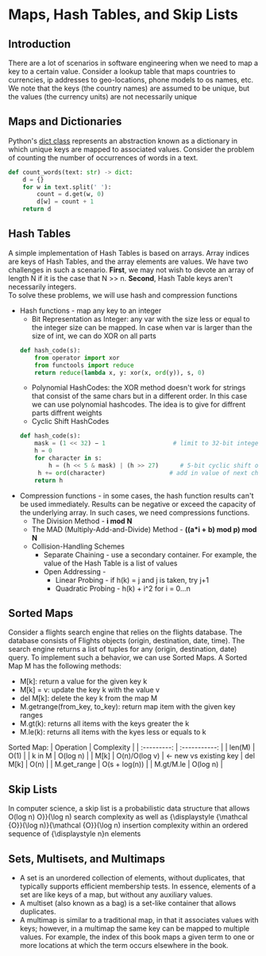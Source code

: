 # Maps, Hash Tables, and Skip Lists

## Introduction
There are a lot of scenarios in software engineering when we need to map a key to a certain value. Consider a lookup table that maps countries to currencies, ip addresses to geo-locations, phone models to os names, etc. We note that the keys (the country names) are assumed to be unique, but the values (the currency units) are not necessarily unique

## Maps and Dictionaries
Python's [dict class](https://docs.python.org/3/tutorial/datastructures.html#dictionaries) represents an abstraction known as a dictionary in which unique keys are mapped to associated values. Consider the problem of counting the number of occurrences of words in a text.
```Python
def count_words(text: str) -> dict:
    d = {}
    for w in text.split(' '):
        count = d.get(w, 0)
        d[w] = count + 1
    return d
```

## Hash Tables
A simple implementation of Hash Tables is based on arrays. Array indices are keys of Hash Tables, and the array elements are values. We have two challenges in such a scenario. <strong>First</strong>, we may not wish to devote an array of length N if it is the case that N >> n. <strong>Second</strong>, Hash Table keys aren't necessarily integers.   
To solve these problems, we will use hash and compression functions
- Hash functions - map any key to an integer 
    - Bit Representation as Integer: any var with the size less or equal to the integer size can be mapped. In case when var is larger than the size of int, we can do XOR on all parts
    ```Python
    def hash_code(s):
        from operator import xor
        from functools import reduce
        return reduce(lambda x, y: xor(x, ord(y)), s, 0)
    ```
    - Polynomial HashCodes: the XOR method doesn't work for strings that consist of the same chars but in a different order. In this case we can use  polynomial hashcodes. The idea is to give for diffrent parts diffrent weights
    - Cyclic Shift HashCodes  
    ```Python
    def hash_code(s):
        mask = (1 << 32) − 1                   # limit to 32-bit integers
        h = 0
        for character in s:
            h = (h << 5 & mask) | (h >> 27)      # 5-bit cyclic shift of running sum
         h += ord(character)                  # add in value of next character
        return h
    ```
- Compression functions - in some cases, the hash function results can't be used immediately. Results can be negative or exceed the capacity of the underlying array. In such cases, we need compressions functions.
    - The Division Method - <strong>i mod N</strong>
    - The MAD (Multiply-Add-and-Divide) Method - <strong>((a*i + b) mod p)  mod N</strong>
    - Collision-Handling Schemes
        - Separate Chaining - use a secondary container. For example, the value of the Hash Table is a list of values
        - Open Addressing - 
            - Linear Probing - if h(k) = j and j is taken, try j+1
            - Quadratic Probing - h(k) + i^2 for i = 0...n  


## Sorted Maps
Consider a flights search engine that relies on the flights database. The database consists of Flights objects (origin, destination, date, time). The search engine returns a list of tuples for any (origin, destination, date) query. To implement such a behavior, we can use Sorted Maps. A Sorted Map M has the following methods:
- M[k]: return a value for the given key k
- M[k] = v: update the key k with the value v
- del M[k]: delete the key k from the map M
- M.getrange(from_key, to_key): return map item with the given key ranges
- M.gt(k): returns all items with the keys greater the k
- M.le(k): returns all items with the kyes less or equals to k

Sorted Map:
| Operation   | Complexity    |
| :---------: | :-----------: |
| len(M)      | O(1)          |
| k in M      | O(log n)      |
| M[k]        | O(n)/O(log v) | <- new vs existing key
| del M[k]    | O(n)          |
| M.get_range | O(s + log(n)) |
| M.gt/M.le   | O(log n)      |



## Skip Lists
In computer science, a skip list is a probabilistic data structure that allows O(log n) O}}(\log n) search complexity as well as {\displaystyle {\mathcal {O}}(\log n)}{\mathcal {O}}(\log n) insertion complexity within an ordered sequence of {\displaystyle n}n elements

## Sets, Multisets, and Multimaps
- A set is an unordered collection of elements, without duplicates, that typically supports efficient membership tests. In essence, elements of a set are like keys of a map, but without any auxiliary values.
- A multiset (also known as a bag) is a set-like container that allows duplicates.
- A multimap is similar to a traditional map, in that it associates values with keys; however, in a multimap the same key can be mapped to multiple values. For example, the index of this book maps a given term to one or more locations at which the term occurs elsewhere in the book.


